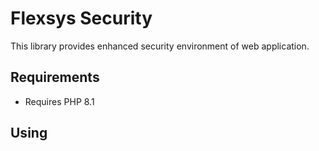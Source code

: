 Flexsys Security
====================

This library provides enhanced security environment of web application. 

Requirements
------------

- Requires PHP 8.1

Using
-----

